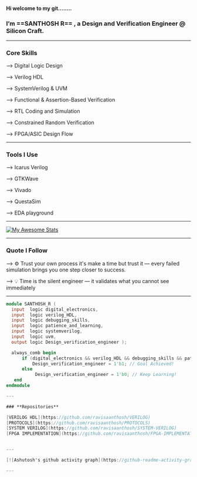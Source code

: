 #### Hi welcome to my git........
### I’m  **==SANTHOSH R==** , a Design and Verification Engineer @ Silicon Craft.

  
---

### **Core Skills**

--> Digital Logic Design

--> Verilog HDL

--> SystemVerilog & UVM

--> Functional & Assertion-Based Verification

--> RTL Coding and Simulation

--> Constrained Random Verification

--> FPGA/ASIC Design Flow
  
---

### **Tools I Use**

--> Icarus Verilog

--> GTKWave

--> Vivado

--> QuestaSim

--> EDA playground

---

 [![My Awesome Stats](https://awesome-github-stats.azurewebsites.net/user-stats/ravisaanthosh?cardType=level&theme=midnight-purple&preferLogin=false)](https://git.io/awesome-stats-card)
 
---
### **Quote I Follow**

--> ⚙️ Trust your own process it's make a time but trust it — every failed simulation brings you one step closer to success.
  
--> 💡 Time is the silent engineer — it validates what you cannot see immediately
  
  ---
  ```verilog
  module SANTHOSH_R (
    input  logic digital_electronics,
    input  logic verilog_HDL,
    input  logic debugging_skills,
    input  logic patience_and_learning,
    input  logic systemverilog,
    input  logic uvm,
    output logic Design_verification_engineer );

    always_comb begin
        if (digital_electronics && verilog_HDL && debugging_skills && patience_and_learning && systemverilog && uvm)
            Design_verification_engineer = 1'b1; // Goal Achieved!
        else
             Design_verification_engineer = 1'b0; // Keep Learning!
     end
  endmodule

---

### **Repositories**

  [VERILOG HDL](https://github.com/ravisaanthosh/VERILOG)
  [PROTOCOLS](https://github.com/ravisaanthosh/PROTOCOLS)
  [SYSTEM VERILOG](https://github.com/ravisaanthosh/SYSTEM-VERILOG)
  [FPGA IMPLEMENTATION](https://github.com/ravisaanthosh/FPGA-IMPLEMENTATION)

  
---

[![Ashutosh's github activity graph](https://github-readme-activity-graph.vercel.app/graph?username=ravisaanthosh&bg_color=0d1117&color=eff2f5&line=a31eeb&point=f4f5f6&area=true&hide_border=true)](https://github.com/ashutosh00710/github-readme-activity-graph)

---

